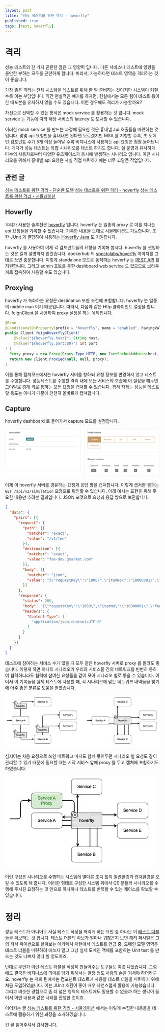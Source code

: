```yaml
---
layout: post
title: "성능 테스트를 위한 격리 - hoverfly"
published: true
tags: [test, hoverfly]
---
```


# 격리

성능 테스트의 한 가지 곤란한 점은 그 영향력 입니다. 다른 서비스나 테스트에 영향을 줄만한 부하는 모두를 곤란하게 합니다.
따라서, 가능하다면 테스트 영역을 격리하는 것이 좋습니다.

가장 좋은 격리는 전체 시스템을 테스트를 위해 한 벌 준비하는 것이지만 시스템이 커질 수록 이는 부담입니다.
약간 현실적인 얘기를 하자면, 현실에서는 모든 팀이 테스트 용이한 배포본을 유지하지 않을 수도 있습니다.
이런 경우에도 격리가 가능할까요?

<!-- more -->

차선으로 선택할 수 있는 방식은 mock service 를 활용하는 것 입니다.
mock service 는 기능에 따라 해당 서비스의 latency 도 모사할 수 있습니다.

이러한 mock service 를 만드는 과정에 필요한 것은 흉내낼 api 호출들을 마련하는 것 입니다.
몇몇 api 요청만을 흉내내면 된다면 모르겠지만 MSA 를 지향할 수록, 또 도메인 컴포넌트 수가 5개 이상 늘어날 수록 비지니스에 사용하는 api 요청은 점점 늘어납니다.
게다가 성능 테스트는 복합 시나리오를 테스트 하기도 합니다. 실 운영과 유사하게 다수의 사용자로부터 다양한 유즈케이스가 동시에 발생하는 시나리오 입니다.
이런 시나리오를 위해서 흉내낼 api 요청은 사실 직접 마련하기에는 너무 고달픈 작업입니다.

## 관련 글
[성능 테스트를 위한 격리 - 단순한 모델](/25)
[성능 테스트를 위한 격리 - hoverfly](/26)
[성능 테스트를 위한 격리 - 시뮬레이션](/27)

## Hoverfly

우리가 사용한 솔루션은 [hoverfly](https://hoverfly.io/) 입니다. hoverfly 는 일종의 proxy 로 이를 지나는 api 요청들을 기록할 수 있습니다.
기록한 내용을 토대로 시뮬레이션도 가능합니다.
또한 JUnit 과 결합하여 사용하는 [Hoverfly Java](https://docs.hoverfly.io/projects/hoverfly-java/en/latest/) 도 지원합니다.

hoverfly 를 사용하여 이제 각 컴포넌트들의 요청을 기록해 봅시다. hoverfly 를 셋업하는 것은 길게 설명하지 않겠습니다. dockerhub 의 [spectolabs/hoverfly](https://hub.docker.com/r/spectolabs/hoverfly) 이미지를 그대로 쓰면 충분합니다.
이렇게 standalone 모드로 동작하는 hoverfly 는 [REST API](https://docs.hoverfly.io/en/latest/pages/reference/api/api.html) 를 지원합니다.
그리고 admin 포트를 통한 dashboard web service 도 있으므로 브라우져로 접속하여 사용할 수도 있습니다.

## Proxying

hoverfly 가 녹화하는 요청은 destination 또한 조건에 포함합니다. hoverfly 는 일종의 middle man 이기 때문입니다. 따라서, 다음과 같은 Http 클라이언트 설정을 합니다.
feignClient 을 사용하여 proxy 설정을 하는 예제입니다.

```java
@Bean
@ConditionalOnProperty(prefix = "hoverfly", name = "enabled", havingValue = "true")
public Client feignHoverflyClient(
    @Value("${hoverfly.host}") String host,
    @Value("${hoverfly.port:80}") int port
) {
  Proxy proxy = new Proxy(Proxy.Type.HTTP, new InetSocketAddress(host, port));
  return new Client.Proxied(null, null, proxy);
}
```

이를 통해 캡쳐모드에서는 hoverfly 서버를 향하되 요청 정보를 변경하지 않고 테스트를 수행합니다.
성능테스트를 수행할 격리 내에 모든 서비스의 호출에 이 설정을 해두면 그야말로 경계 외로 통하는 모든 요청을 캡쳐할 수 있습니다.
캡쳐 자체는 성능을 테스트할 용도는 아니기 때문에 천천히 올바르게 캡쳐합니다.

## Capture

hoverfly dashboard 로 들어가서 capture 모드를 설정합니다.

![캡쳐 모드](/images/posts/hoverfly-dashboard-capture-mode.png)

이제 이 hoverfly 서버를 경유하는 요청과 응답 쌍을 캡쳐합니다. 이렇게 캡쳐한 결과는 `GET /api/v2/simulation` 요청으로 확인할 수 있습니다.
아래 예시는 표현을 위해 주요한 내용만 추려본 결과입니다. JSON 포맷으로 요청과 응답 쌍으로 보관합니다.

```json
{
  "data": {
    "pairs": [{
      "request": {
        "path": [{
          "matcher": "exact",
          "value": "/v1/fee"
        }],
        "destination": [{
          "matcher": "exact",
          "value": "fee-dev.gmarket.com"
        }],
        "body": [{
          "matcher": "json",
          "value": "{\"requestKey\":\"1000\",\"itemNo\":\"10000001\",\"sellerNo\":\"1000001\",\"qty\":1,\"price\":10000}"
        }]
      },
      "response": {
        "status": 200,
        "body": "{\"requestKey\":\"1000\",\"itemNo\":\"10000001\",\"fee\":50}",
        "headers": {
          "Content-Type": [
            "application/json;charset=UTF-8"
          ]
        }
      }
    }]
  }
}
```

테스트에 참여하는 서비스 수가 많을 때 모두 같은 hoverfly 서버로 proxy 를 돌려도 좋습니다.
이렇게 하면 하나의 시나리오가 우리의 서비스들 간의 네트워크를 빈번히 통하여 협력하더라도 협력에 참여한 요청들을 같이 모아 시나리오 별로 묶을 수 있습니다.
이어서 이 기록들을 실제 테스트에 사용할 때, 각 시나리오에 맞는 네트워크 내역들을 찾기에 아주 좋은 분류로 도움을 받았습니다.

![가능한 네트워크들](/images/posts/hoverfly-topology.png)

심지어는 처음 요청으로 쓰인 네트워크 마저도 함께 묶어두면 시나리오 별 요청도 같이 관리할 수 있기 때문에 필요할 때는 시작 서비스 앞에 proxy 를 두고 캡쳐에 포함하기도 하였습니다.

![가능한 네트워크들](/images/posts/hoverfly-topology-with-request.png)

이런 구성은 시나리오를 수행하는 시스템에 별다른 조치 없이 일반환경과 캡쳐환경을 오갈 수 있도록 해 줍니다.
이러한 형태로 구성한 시스템 위에서 QE 분들께 시나리오를 수행해 주시길 요청하는 것 만으로 하나하나 테스트를 반복할 수 있는 케이스를 확보할 수 있습니다.

# 정리

성능 테스트가 아니어도 사실 테스트 작성을 꺼리게 하는 요인 중 하나는 이 [테스트 더블](https://en.wikipedia.org/wiki/Test_double)들을 확보하는 것 입니다.
테스트 더블의 확보가 얼마나 귀찮은지 보면 해리 퍼시벌은 그의 저서 파이썬으로 살펴보는 아키텍쳐 패턴에서 테스트를 언급 중,
도메인 모델 영역은 테스트 더블을 마련하려 애쓰지 말고 그냥 실제 도메인 객체를 포함하는 Unit test 를 만드는 것도 나쁘지 않다 할 정도이죠.

반대로 무언가 이런 테스트 더블을 적당히 만들어주는 도구들도 여럿 나왔습니다. 그럼에도 결국은 비지니스에 의미를 담기 위해서는 일정 정도 사람의 손을 거쳐야 하더라구요.
hoverfly 는 저희 팀에서는 컴포넌트 테스트에 사용할 테스트 더블을 마련하기 위해 처음 도입하였습니다. 이는 JUnit 호환이 좋아 매우 자연스럽게 활용이 가능했습니다.
그리고 비슷한 경험으로 좀 더 넓은 영역의 테스트에도 활용할 수 없을까 하는 생각이 들어서 이번 내용과 같은 사례를 진행한 것이죠.

이어지는 글 [성능 테스트를 위한 격리 - 시뮬레이션](/27) 에서는 이렇게 수집한 내용들을 테스트에 활용하기 위한 과정을 소개하겠습니다.

긴 글 읽어주셔서 감사합니다.
